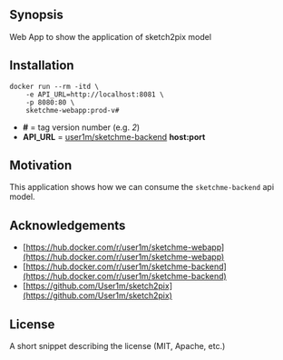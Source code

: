 ## Synopsis

Web App to show the application of sketch2pix model

## Installation

```
docker run --rm -itd \
    -e API_URL=http://localhost:8081 \
    -p 8080:80 \
    sketchme-webapp:prod-v#
```

* **#** = tag version number (e.g. *2*)
* **API_URL** = [user1m/sketchme-backend](https://hub.docker.com/r/user1m/sketchme-backend) **host:port**


## Motivation

This application shows how we can consume the `sketchme-backend` api model.


## Acknowledgements

* [https://hub.docker.com/r/user1m/sketchme-webapp](https://hub.docker.com/r/user1m/sketchme-webapp)
* [https://hub.docker.com/r/user1m/sketchme-backend](https://hub.docker.com/r/user1m/sketchme-backend)
* [https://github.com/User1m/sketch2pix](https://github.com/User1m/sketch2pix)

## License

A short snippet describing the license (MIT, Apache, etc.)
